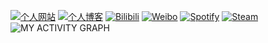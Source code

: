 [![个人网站](https://img.shields.io/badge/网络驿站-MySite-green?style=for-the-badge)](https://webrelay.cn/) [![个人博客](https://img.shields.io/badge/BLOG%20OF%20青橙-MyBlog-orange?style=for-the-badge)](https://blog.webrelay.cn/) [![Bilibili](https://img.shields.io/badge/青木登-Bilibili-blue?logo=bilibili&style=for-the-badge)](https://space.bilibili.com/88877294) [![Weibo](https://img.shields.io/badge/李青木登-Weibo-red?logo=sina%20weibo&style=for-the-badge)](https://weibo.com/orangelegy) [![Spotify](https://img.shields.io/badge/青橙-Spotify-green?logo=spotify&style=for-the-badge)](https://open.spotify.com/user/31t3l5qo65q67g2nudyopovt6kgi) [![Steam](https://img.shields.io/badge/orangelegy-Steam-lightgrey?logo=steam&style=for-the-badge)](https://steamcommunity.com/profiles/76561198844194439/)
![MY ACTIVITY GRAPH](https://github-readme-activity-graph.cyclic.app/graph?username=orangelegy&theme=github-compact)
<!--
**orangelegy/orangelegy** is a ✨ _special_ ✨ repository because its `README.md` (this file) appears on your GitHub profile.

Here are some ideas to get you started:

- 🔭 I’m currently working on ...
- 🌱 I’m currently learning ...
- 👯 I’m looking to collaborate on ...
- 🤔 I’m looking for help with ...
- 💬 Ask me about ...
- 📫 How to reach me: ...
- 😄 Pronouns: ...
- ⚡ Fun fact: ...
-->
